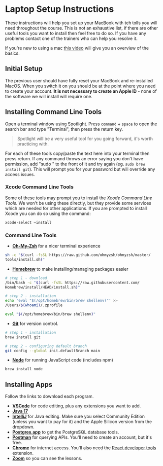 # Laptop Setup Instructions

These instructions will help you set up your MacBook with teh tolls you will need throughout the course. This is not an exhaustive list, if there are other useful tools you want to install then feel free to do so. If you have any problems contact one of the trainers who can help you resolve it.

If you're new to using a mac [this video](https://www.youtube.com/watch?v=67keaaWOKzE) will give you an overview of the basics.

## Initial Setup

The previous user should have fully reset your MacBook and re-installed MacOS. When you switch it on you should be at the point where you need to create your account. **It is not necessary to create an Apple ID** - none of the software we will install will require one.

## Installing Command Line Tools

Open a terminal window using Spotlight. Press `command` + `space` to open the search bar and type "Terminal", then press the return key. 

> Spotlight will be a very useful tool for you going forward, it's worth practicing with.

For each of these tools copy/paste the text here into your terminal then press return. If any command throws an error saying you don't have permission, add "sudo " to the front of it and try again (eg. `sudo brew install git`). This will prompt you for your password but will override any access issues.

### Xcode Command Line Tools

Some of these tools may prompt you to install the *Xcode Command Line Tools*. We won't be using these directly, but they provide some services which are needed for other applications. If you are prompted to install Xcode you can do so using the command:

```sh
xcode-select –install
```

### Command Line Tools

- **[Oh-My-Zsh](https://ohmyz.sh/)** for a nicer terminal experience

```sh
sh -c "$(curl -fsSL https://raw.github.com/ohmyzsh/ohmyzsh/master/
tools/install.sh)"
```

- **[Homebrew](https://brew.sh/)** to make installing/managing packages easier

```sh
# step 1 - download
/bin/bash -c "$(curl -fsSL https://raw.githubusercontent.com/
Homebrew/install/HEAD/install.sh)"

# step 2 - installation
echo 'eval "$(/opt/homebrew/bin/brew shellenv)"' >> 
/Users/$(whoami)/.zprofile   

eval "$(/opt/homebrew/bin/brew shellenv)"
```

- **[Git](https://formulae.brew.sh/formula/git#default)** for version control. 

```sh
# step 1 - installation
brew install git

# step 2 - configuring default branch
git config --global init.defaultBranch main
``` 

- **[Node](https://formulae.brew.sh/formula/node#default)** for running JavaScript code (includes npm)

```sh
brew install node
```

## Installing Apps

Follow the links to download each program.

- **[VSCode](https://code.visualstudio.com/)** for code editing, plus any extensions you want to add.
- **[Java 17](https://jdk.java.net/17/)**
- **[IntelliJ](https://www.jetbrains.com/idea/download/#section=mac)** for Java editing. Make sure you select Community Edition (unless you want to pay for it) and the Apple Silicon version from the dropdown.
- **[Postgres.app](https://postgresapp.com/)** to get the PostgreSQL database tools.
- **[Postman](https://www.postman.com/)** for querying APIs. You'll need to create an account, but it's free.
- **[Chrome](https://www.google.co.uk/chrome)** for internet access. You'll also need the [React developer tools](https://chrome.google.com/webstore/detail/react-developer-tools/fmkadmapgofadopljbjfkapdkoienihi?hl=en) extension.
- **[Zoom](https://zoom.us/download)** so you can see the lessons.

